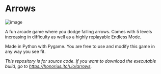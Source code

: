 # Arrows

![image](https://user-images.githubusercontent.com/68134973/125384884-69634600-e34e-11eb-80c7-204db0685a59.png)

A fun arcade game where you dodge falling arrows. Comes with 5 levels increasing in difficulty as well as a highly replayable Endless Mode.

Made in Python with Pygame. You are free to use and modify this game in any way you see fit.



*This repository is for source code. If you want to download the executable build, go to https://honorius.itch.io/arrows.*


